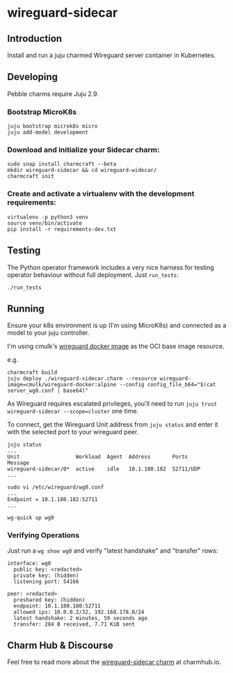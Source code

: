 # wireguard-sidecar

## Introduction

Install and run a juju charmed Wireguard server container in Kubernetes.

## Developing

Pebble charms require Juju 2.9.

### Bootstrap MicroK8s

    juju bootstrap microk8s micro
    juju add-model development

### Download and initialize your Sidecar charm:

    sudo snap install charmcraft --beta
    mkdir wireguard-sidecar && cd wireguard-widecar/
    charmcraft init

### Create and activate a virtualenv with the development requirements:

    virtualenv -p python3 venv
    source venv/bin/activate
    pip install -r requirements-dev.txt

## Testing

The Python operator framework includes a very nice harness for testing
operator behaviour without full deployment. Just `run_tests`:

    ./run_tests

## Running

Ensure your k8s environment is up (I'm using MicroK8s) and connected as a model to your juju controller.

I'm using cmulk's [wireguard docker image](https://hub.docker.com/r/cmulk/wireguard-docker) as the OCI base image resource.

e.g.

    charmcraft build
    juju deploy ./wireguard-sidecar.charm --resource wireguard-image=cmulk/wireguard-docker:alpine --config config_file_b64="$(cat server_wg0.conf | base64)"

As Wireguard requires escalated privileges, you'll need to run `juju trust wireguard-sidecar --scope=cluster` one time.

To connect, get the Wireguard Unit address from `juju status` and enter it with the selected port to your wireguard peer.

    juju status
    ...
    Unit                  Workload  Agent  Address       Ports      Message
    wireguard-sidecar/0*  active    idle   10.1.180.182  52711/UDP
    ...

    sudo vi /etc/wireguard/wg0.conf
    ...
    Endpoint = 10.1.180.182:52711
    ...

    wg-quick up wg0

### Verifying Operations

Just run a `wg show wg0` and verify "latest handshake" and "transfer" rows:

    interface: wg0
      public key: <redacted>
      private key: (hidden)
      listening port: 54166

    peer: <redacted>
      preshared key: (hidden)
      endpoint: 10.1.180.180:52711
      allowed ips: 10.0.0.2/32, 192.168.178.0/24
      latest handshake: 2 minutes, 59 seconds ago
      transfer: 284 B received, 7.71 KiB sent

## Charm Hub & Discourse

Feel free to read more about the [wireguard-sidecar charm](https://charmhub.io/wireguard-sidecar) at charmhub.io.
